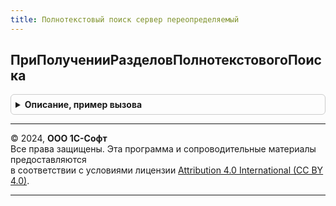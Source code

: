 ```yaml
---
title: Полнотекстовый поиск сервер переопределяемый
---
```



## ПриПолученииРазделовПолнотекстовогоПоиска
<details style="margin: 1em 0; padding: 0.5em; border: 1px solid #ccc; border-radius: 6px;">

<summary style="font-weight: bold; cursor: pointer;">Описание, пример вызова</summary>

```bsl

// Позволяет внести изменения в дерево с разделами полнотекстового поиска, отображаемое при выборе области поиска.
// По умолчанию дерево разделов формируется на основании состава подсистем конфигурации.
//
// Перед добавлением объекта метаданных убедитесь, что его свойство ПолнотекстовыйПоиск
// установлено в значение Метаданные.СвойстваОбъектов.ИспользованиеПолнотекстовогоПоиска.Использовать.
//
// Параметры:
//   РазделыПоиска - ДеревоЗначений - области поиска. Содержит колонки:
//     * Раздел   - Строка   - представление раздела, например, название подсистемы или объекта метаданных.
//     * Картинка - Картинка - картинка раздела, рекомендуется только для корневых разделов.
//     * ОбъектМД - СправочникСсылка.ИдентификаторыОбъектовМетаданных,
//                  СправочникСсылка.ИдентификаторыОбъектовРасширений - задается только для объектов метаданных, для
//                                                                      разделов остается пустым.
// Пример:
//
//	РазделГлавное = РазделыПоиска.Строки.Добавить();
//	РазделГлавное.Раздел = "Главное";
//	РазделГлавное.Картинка = БиблиотекаКартинок.РазделГлавное;
//
//	СчетНаОплату = Метаданные.Документы.СчетНаОплатуПокупателю;
//	Если ПравоДоступа("Просмотр", СчетНаОплату)
//		И ОбщегоНазначения.ОбъектМетаданныхДоступенПоФункциональнымОпциям(СчетНаОплату) Тогда
//
//		ОбъектРаздела = РазделГлавное.Строки.Добавить();
//		ОбъектРаздела.Раздел = СчетНаОплату.ПредставлениеСписка;
//		ОбъектРаздела.ОбъектМД = ОбщегоНазначения.ИдентификаторОбъектаМетаданных(СчетНаОплату);
//	КонецЕсли;
//
Процедура ПриПолученииРазделовПолнотекстовогоПоиска(РазделыПоиска) Экспорт
```

Пример вызова
```bsl
ПолнотекстовыйПоискСерверПереопределяемый.ПриПолученииРазделовПолнотекстовогоПоиска(РазделыПоиска) 
```
</details>

---

© 2024, **ООО 1С-Софт**  
Все права защищены. Эта программа и сопроводительные материалы предоставляются  
в соответствии с условиями лицензии [Attribution 4.0 International (CC BY 4.0)](https://creativecommons.org/licenses/by/4.0/legalcode).

---
